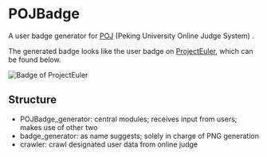 POJBadge
========

A user badge generator for [POJ](http://poj.org) (Peking University Online Judge System) . 

The generated badge looks like the user badge on [ProjectEuler](https://projecteuler.net/), which can be found below.

![Badge of ProjectEuler](http://projecteuler.net/profile/psyclaudeZ.png)

## Structure
* POJBadge_generator: central modules; receives input from users; makes use of other two 
* badge_generator: as name suggests; solely in charge of PNG generation
* crawler: crawl designated user data from online judge
